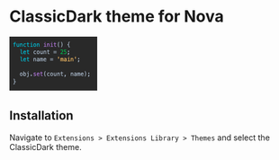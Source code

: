 # ClassicDark theme for Nova

![alt text](https://raw.githubusercontent.com/webdev-tom/ClassicDark.novaextension/master/Images/extension/preview.png)

## Installation

Navigate to `Extensions > Extensions Library > Themes` and select the ClassicDark theme.
